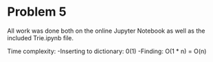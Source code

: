 # Problem 5

All work was done both on the online Jupyter Notebook as well as the included Trie.ipynb file.

Time complexity:
-Inserting to dictionary: 0(1)
-Finding: O(1 * n) = O(n)
